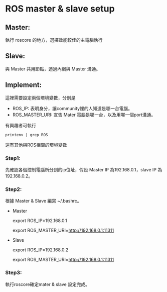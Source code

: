# ROS master & slave setup
## Master:
執行 roscore 的地方，選擇效能較佳的主電腦執行
## Slave: 
與 Master 共用節點，透過內網與 Master 溝通。
## Implement:
這裡需要設定兩個環境變數，分別是
* ROS_IP: 表明身分，讓community裡的人知道是哪一台電腦。
* ROS_MASTER_URI: 宣告 Mater 電腦是哪一台，以及用哪一個port溝通。

有興趣者可執行
    
    printenv | grep ROS
    
還有其他與ROS相關的環境變數
### Step1:
先確認各個控制電腦所分到的ip位址，假設 Master IP 為192.168.0.1，slave IP 為192.168.0.2。
### Step2:
根據 Master & Slave 編寫 ~/.bashrc。
* Master

    export ROS_IP=192.168.0.1
    
    export ROS_MASTER_URI=http://192.168.0.1:11311
* Slave

    export ROS_IP=192.168.0.2
    
    export ROS_MASTER_URI=http://192.168.0.1:11311
### Step3:
執行roscore確定mater & slave 設定完成。

